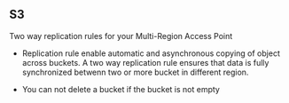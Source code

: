 ## S3
Two way replication rules for your Multi-Region Access Point
- Replication rule enable automatic and asynchronous copying of object across buckets. A two way replication rule ensures that data is fully synchronized betwenn two or more bucket in different region.

- You can not delete a bucket if the bucket is not empty